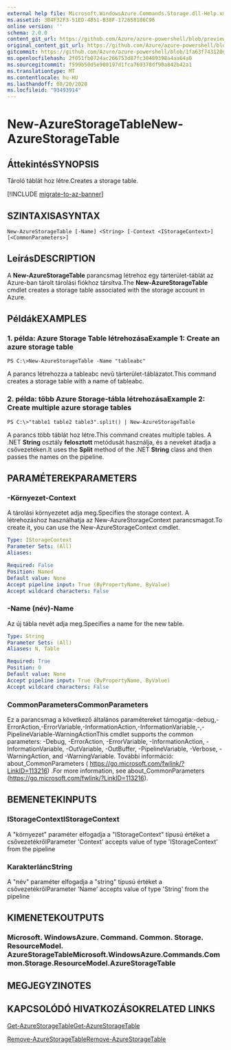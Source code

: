 ```yaml
---
external help file: Microsoft.WindowsAzure.Commands.Storage.dll-Help.xml
ms.assetid: 3B4F32F3-51ED-4851-B38F-172658186C96
online version: ''
schema: 2.0.0
content_git_url: https://github.com/Azure/azure-powershell/blob/preview/src/Storage/Commands.Storage/help/New-AzureStorageTable.md
original_content_git_url: https://github.com/Azure/azure-powershell/blob/preview/src/Storage/Commands.Storage/help/New-AzureStorageTable.md
gitcommit: https://github.com/Azure/azure-powershell/blob/1fa63f743120d7a7cd6cbb28ee43cd0f4c654af9
ms.openlocfilehash: 2f051fb0724ac266753d87fc30489398a4aa64a0
ms.sourcegitcommit: f599b50d5e980197d1fca769378df90a842b42a1
ms.translationtype: MT
ms.contentlocale: hu-HU
ms.lasthandoff: 08/20/2020
ms.locfileid: "93493914"
---
```

# <span data-ttu-id="8d4ec-101">New-AzureStorageTable</span><span class="sxs-lookup"><span data-stu-id="8d4ec-101">New-AzureStorageTable</span></span>

## <span data-ttu-id="8d4ec-102">Áttekintés</span><span class="sxs-lookup"><span data-stu-id="8d4ec-102">SYNOPSIS</span></span>
<span data-ttu-id="8d4ec-103">Tároló táblát hoz létre.</span><span class="sxs-lookup"><span data-stu-id="8d4ec-103">Creates a storage table.</span></span>

[!INCLUDE [migrate-to-az-banner](../../includes/migrate-to-az-banner.md)]

## <span data-ttu-id="8d4ec-104">SZINTAXISA</span><span class="sxs-lookup"><span data-stu-id="8d4ec-104">SYNTAX</span></span>

```
New-AzureStorageTable [-Name] <String> [-Context <IStorageContext>] [<CommonParameters>]
```

## <span data-ttu-id="8d4ec-105">Leírás</span><span class="sxs-lookup"><span data-stu-id="8d4ec-105">DESCRIPTION</span></span>
<span data-ttu-id="8d4ec-106">A **New-AzureStorageTable** parancsmag létrehoz egy tárterület-táblát az Azure-ban tárolt tárolási fiókhoz társítva.</span><span class="sxs-lookup"><span data-stu-id="8d4ec-106">The **New-AzureStorageTable** cmdlet creates a storage table associated with the storage account in Azure.</span></span>

## <span data-ttu-id="8d4ec-107">Példák</span><span class="sxs-lookup"><span data-stu-id="8d4ec-107">EXAMPLES</span></span>

### <span data-ttu-id="8d4ec-108">1. példa: Azure Storage Table létrehozása</span><span class="sxs-lookup"><span data-stu-id="8d4ec-108">Example 1: Create an azure storage table</span></span>
```
PS C:\>New-AzureStorageTable -Name "tableabc"
```

<span data-ttu-id="8d4ec-109">A parancs létrehozza a tableabc nevű tárterület-táblázatot.</span><span class="sxs-lookup"><span data-stu-id="8d4ec-109">This command creates a storage table with a name of tableabc.</span></span>

### <span data-ttu-id="8d4ec-110">2. példa: több Azure Storage-tábla létrehozása</span><span class="sxs-lookup"><span data-stu-id="8d4ec-110">Example 2: Create multiple azure storage tables</span></span>
```
PS C:\>"table1 table2 table3".split() | New-AzureStorageTable
```

<span data-ttu-id="8d4ec-111">A parancs több táblát hoz létre.</span><span class="sxs-lookup"><span data-stu-id="8d4ec-111">This command creates multiple tables.</span></span>
<span data-ttu-id="8d4ec-112">A .NET **String** osztály **felosztott** metódusát használja, és a neveket átadja a csővezetéken.</span><span class="sxs-lookup"><span data-stu-id="8d4ec-112">It uses the **Split** method of the .NET **String** class and then passes the names on the pipeline.</span></span>

## <span data-ttu-id="8d4ec-113">PARAMÉTEREK</span><span class="sxs-lookup"><span data-stu-id="8d4ec-113">PARAMETERS</span></span>

### <span data-ttu-id="8d4ec-114">-Környezet</span><span class="sxs-lookup"><span data-stu-id="8d4ec-114">-Context</span></span>
<span data-ttu-id="8d4ec-115">A tárolási környezetet adja meg.</span><span class="sxs-lookup"><span data-stu-id="8d4ec-115">Specifies the storage context.</span></span>
<span data-ttu-id="8d4ec-116">A létrehozáshoz használhatja az New-AzureStorageContext parancsmagot.</span><span class="sxs-lookup"><span data-stu-id="8d4ec-116">To create it, you can use the New-AzureStorageContext cmdlet.</span></span>

```yaml
Type: IStorageContext
Parameter Sets: (All)
Aliases: 

Required: False
Position: Named
Default value: None
Accept pipeline input: True (ByPropertyName, ByValue)
Accept wildcard characters: False
```

### <span data-ttu-id="8d4ec-117">-Name (név)</span><span class="sxs-lookup"><span data-stu-id="8d4ec-117">-Name</span></span>
<span data-ttu-id="8d4ec-118">Az új tábla nevét adja meg.</span><span class="sxs-lookup"><span data-stu-id="8d4ec-118">Specifies a name for the new table.</span></span>

```yaml
Type: String
Parameter Sets: (All)
Aliases: N, Table

Required: True
Position: 0
Default value: None
Accept pipeline input: True (ByPropertyName, ByValue)
Accept wildcard characters: False
```

### <span data-ttu-id="8d4ec-119">CommonParameters</span><span class="sxs-lookup"><span data-stu-id="8d4ec-119">CommonParameters</span></span>
<span data-ttu-id="8d4ec-120">Ez a parancsmag a következő általános paramétereket támogatja:-debug,-ErrorAction,-ErrorVariable,-InformationAction,-InformationVariable,-,-PipelineVariable-WarningAction</span><span class="sxs-lookup"><span data-stu-id="8d4ec-120">This cmdlet supports the common parameters: -Debug, -ErrorAction, -ErrorVariable, -InformationAction, -InformationVariable, -OutVariable, -OutBuffer, -PipelineVariable, -Verbose, -WarningAction, and -WarningVariable.</span></span> <span data-ttu-id="8d4ec-121">További információ: about_CommonParameters ( https://go.microsoft.com/fwlink/?LinkID=113216) .</span><span class="sxs-lookup"><span data-stu-id="8d4ec-121">For more information, see about_CommonParameters (https://go.microsoft.com/fwlink/?LinkID=113216).</span></span>

## <span data-ttu-id="8d4ec-122">BEMENETEK</span><span class="sxs-lookup"><span data-stu-id="8d4ec-122">INPUTS</span></span>

### <span data-ttu-id="8d4ec-123">IStorageContext</span><span class="sxs-lookup"><span data-stu-id="8d4ec-123">IStorageContext</span></span>

<span data-ttu-id="8d4ec-124">A "környezet" paraméter elfogadja a "IStorageContext" típusú értéket a csővezetékről</span><span class="sxs-lookup"><span data-stu-id="8d4ec-124">Parameter 'Context' accepts value of type 'IStorageContext' from the pipeline</span></span>

### <span data-ttu-id="8d4ec-125">Karakterlánc</span><span class="sxs-lookup"><span data-stu-id="8d4ec-125">String</span></span>

<span data-ttu-id="8d4ec-126">A "név" paraméter elfogadja a "string" típusú értéket a csővezetékről</span><span class="sxs-lookup"><span data-stu-id="8d4ec-126">Parameter 'Name' accepts value of type 'String' from the pipeline</span></span>

## <span data-ttu-id="8d4ec-127">KIMENETEK</span><span class="sxs-lookup"><span data-stu-id="8d4ec-127">OUTPUTS</span></span>

### <span data-ttu-id="8d4ec-128">Microsoft. WindowsAzure. Command. Common. Storage. ResourceModel. AzureStorageTable</span><span class="sxs-lookup"><span data-stu-id="8d4ec-128">Microsoft.WindowsAzure.Commands.Common.Storage.ResourceModel.AzureStorageTable</span></span>

## <span data-ttu-id="8d4ec-129">MEGJEGYZI</span><span class="sxs-lookup"><span data-stu-id="8d4ec-129">NOTES</span></span>

## <span data-ttu-id="8d4ec-130">KAPCSOLÓDÓ HIVATKOZÁSOK</span><span class="sxs-lookup"><span data-stu-id="8d4ec-130">RELATED LINKS</span></span>

[<span data-ttu-id="8d4ec-131">Get-AzureStorageTable</span><span class="sxs-lookup"><span data-stu-id="8d4ec-131">Get-AzureStorageTable</span></span>](./Get-AzureStorageTable.md)

[<span data-ttu-id="8d4ec-132">Remove-AzureStorageTable</span><span class="sxs-lookup"><span data-stu-id="8d4ec-132">Remove-AzureStorageTable</span></span>](./Remove-AzureStorageTable.md)


